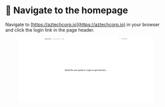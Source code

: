 # 🏡 Navigate to the homepage

Navigate to [https://aztechcorp.io](https://aztechcorp.io) in your browser and click the login link in the page header.

<figure><img src="../../.gitbook/assets/homepage.png" alt=""><figcaption></figcaption></figure>
